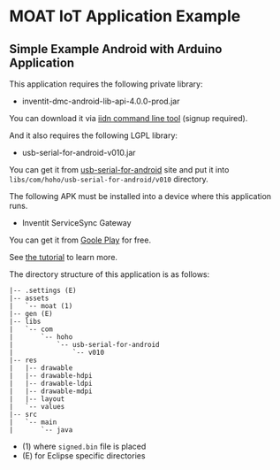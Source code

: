 MOAT IoT Application Example
========
Simple Example Android with Arduino Application
--------

This application requires the following private library:

- inventit-dmc-android-lib-api-4.0.0-prod.jar

You can download it via [iidn command line tool](https://github.com/inventit/iidn-cli) (signup required).

And it also requires the following LGPL library:

- usb-serial-for-android-v010.jar

You can get it from [usb-serial-for-android](https://code.google.com/p/usb-serial-for-android/downloads/list) site and put it into `libs/com/hoho/usb-serial-for-android/v010` directory.

The following APK must be installed into a device where this application runs.

- Inventit ServiceSync Gateway

You can get it from [Goole Play](https://play.google.com/store/search?q=inventit+service-sync&c=apps) for free.

See [the tutorial](http://dev.yourinventit.com/guides/get-started) to learn more.

The directory structure of this application is as follows:

    |-- .settings (E)
    |-- assets
    |   `-- moat (1)
    |-- gen (E)
    |-- libs
    |   `-- com
    |       `-- hoho
    |           `-- usb-serial-for-android
    |               `-- v010
    |-- res
    |   |-- drawable
    |   |-- drawable-hdpi
    |   |-- drawable-ldpi
    |   |-- drawable-mdpi
    |   |-- layout
    |   `-- values
    |-- src
    |   `-- main
    |       `-- java

- (1) where ``signed.bin`` file is placed
- (E) for Eclipse specific directories